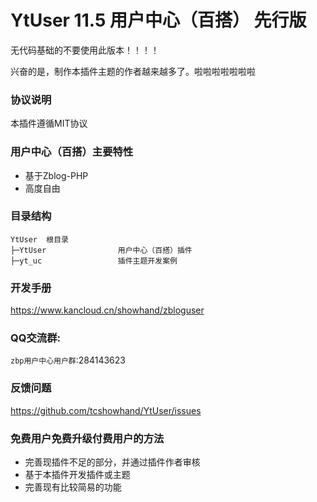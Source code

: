 YtUser 11.5 用户中心（百搭） 先行版
===============

无代码基础的不要使用此版本！！！！

兴奋的是，制作本插件主题的作者越来越多了。啦啦啦啦啦啦啦

### 协议说明
本插件遵循MIT协议

### 用户中心（百搭）主要特性
* 基于Zblog-PHP
* 高度自由

### 目录结构
```
YtUser  根目录
├─YtUser                用户中心（百搭）插件
├─yt_uc                 插件主题开发案例
```

### 开发手册
https://www.kancloud.cn/showhand/zbloguser

### QQ交流群:
`zbp用户中心用户群`:284143623 

### 反馈问题
https://github.com/tcshowhand/YtUser/issues

### 免费用户免费升级付费用户的方法
* 完善现插件不足的部分，并通过插件作者审核
* 基于本插件开发插件或主题
* 完善现有比较简易的功能


